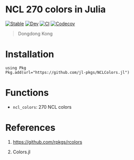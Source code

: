 # NCL 270 colors in Julia

[![Stable](https://img.shields.io/badge/docs-stable-blue.svg)](https://jl-pkgs.github.io/NCLColors.jl/stable)
[![Dev](https://img.shields.io/badge/docs-dev-blue.svg)](https://jl-pkgs.github.io/NCLColors.jl/dev)
[![CI](https://github.com/jl-pkgs/NCLColors.jl/actions/workflows/CI.yml/badge.svg)](https://github.com/jl-pkgs/NCLColors.jl/actions/workflows/CI.yml)
[![Codecov](https://codecov.io/gh/jl-pkgs/NCLColors.jl/branch/master/graph/badge.svg)](https://codecov.io/gh/jl-pkgs/NCLColors.jl)

> Dongdong Kong

# Installation

```
using Pkg
Pkg.add(url="https://github.com/jl-pkgs/NCLColors.jl")
```

# Functions

- `ncl_colors`: 270 NCL colors


# References

1. <https://github.com/rpkgs/rcolors>

2. Colors.jl
